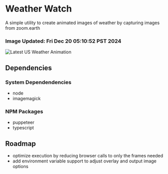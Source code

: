 # Weather Watch

A simple utility to create animated images of weather by capturing images from zoom.earth

### Image Updated: Fri Dec 20 05:10:52 PST 2024

![Latest US Weather Animation](animations/2024-12-20.webp)

## Dependencies
### System Dependendencies
* node
* imagemagick
### NPM Packages
* puppeteer
* typescript

## Roadmap
* optimize execution by reducing browser calls to only the frames needed
* add environment variable support to adjust overlay and output image options
